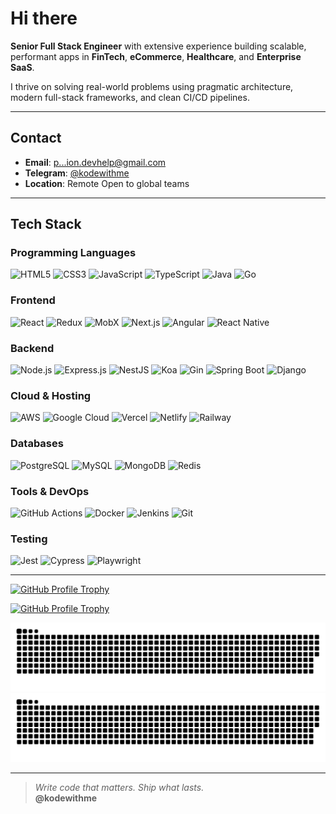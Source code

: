 #  Hi there

**Senior Full Stack Engineer** with extensive experience building scalable, performant apps in **FinTech**, **eCommerce**, **Healthcare**, and **Enterprise SaaS**.

I thrive on solving real-world problems using pragmatic architecture, modern full-stack frameworks, and clean CI/CD pipelines.

---

##  Contact

- **Email**: [p...ion.devhelp@gmail.com](mailto:p...ion.devhelp@gmail.com)  
- **Telegram**: [@kodewithme](https://t.me/kodewithme)  
- **Location**: Remote  Open to global teams  

---

##  Tech Stack

###  Programming Languages  
![HTML5](https://img.shields.io/badge/HTML-E34F26?style=flat&logo=html5&logoColor=white)
![CSS3](https://img.shields.io/badge/CSS-1572B6?style=flat&logo=css3&logoColor=white)
![JavaScript](https://img.shields.io/badge/JavaScript-F7DF1E?style=flat&logo=javascript&logoColor=black)
![TypeScript](https://img.shields.io/badge/TypeScript-007ACC?style=flat&logo=typescript&logoColor=white)
![Java](https://img.shields.io/badge/Java-ED8B00?style=flat&logo=java&logoColor=white)
![Go](https://img.shields.io/badge/Go-00ADD8?style=flat&logo=go&logoColor=white)

###  Frontend  
![React](https://img.shields.io/badge/React-20232A?style=flat&logo=react&logoColor=61DAFB)
![Redux](https://img.shields.io/badge/Redux-764ABC?style=flat&logo=redux&logoColor=white)
![MobX](https://img.shields.io/badge/MobX-FF9955?style=flat&logo=mobx&logoColor=white)
![Next.js](https://img.shields.io/badge/Next.js-000000?style=flat&logo=nextdotjs)
![Angular](https://img.shields.io/badge/Angular-DD0031?style=flat&logo=angular&logoColor=white)
![React Native](https://img.shields.io/badge/React_Native-20232A?style=flat&logo=react&logoColor=61DAFB)

###  Backend  
![Node.js](https://img.shields.io/badge/Node.js-339933?style=flat&logo=node.js&logoColor=white)
![Express.js](https://img.shields.io/badge/Express.js-000000?style=flat&logo=express&logoColor=white)
![NestJS](https://img.shields.io/badge/NestJS-E0234E?style=flat&logo=nestjs&logoColor=white)
![Koa](https://img.shields.io/badge/Koa.js-33333D?style=flat&logo=koajs&logoColor=white)
![Gin](https://img.shields.io/badge/Gin-00ADD8?style=flat&logo=go&logoColor=white)
![Spring Boot](https://img.shields.io/badge/Spring_Boot-6DB33F?style=flat&logo=spring-boot&logoColor=white)
![Django](https://img.shields.io/badge/Django-092E20?style=flat&logo=django&logoColor=white)

###  Cloud & Hosting  
![AWS](https://img.shields.io/badge/AWS-232F3E?style=flat&logo=amazon-aws&logoColor=white)
![Google Cloud](https://img.shields.io/badge/GCP-4285F4?style=flat&logo=google-cloud&logoColor=white)
![Vercel](https://img.shields.io/badge/Vercel-000000?style=flat&logo=vercel&logoColor=white)
![Netlify](https://img.shields.io/badge/Netlify-00C7B7?style=flat&logo=netlify&logoColor=white)
![Railway](https://img.shields.io/badge/Railway-0B0D0E?style=flat&logo=railway&logoColor=white)

###  Databases  
![PostgreSQL](https://img.shields.io/badge/PostgreSQL-4169E1?style=flat&logo=postgresql&logoColor=white)
![MySQL](https://img.shields.io/badge/MySQL-4479A1?style=flat&logo=mysql&logoColor=white)
![MongoDB](https://img.shields.io/badge/MongoDB-47A248?style=flat&logo=mongodb&logoColor=white)
![Redis](https://img.shields.io/badge/Redis-DC382D?style=flat&logo=redis&logoColor=white)

###  Tools & DevOps  
![GitHub Actions](https://img.shields.io/badge/GitHub_Actions-2088FF?style=flat&logo=githubactions&logoColor=white)
![Docker](https://img.shields.io/badge/Docker-2496ED?style=flat&logo=docker&logoColor=white)
![Jenkins](https://img.shields.io/badge/Jenkins-D24939?style=flat&logo=jenkins&logoColor=white)
![Git](https://img.shields.io/badge/Git-F05032?style=flat&logo=git&logoColor=white)

###  Testing  
![Jest](https://img.shields.io/badge/Jest-C21325?style=flat&logo=jest&logoColor=white)
![Cypress](https://img.shields.io/badge/Cypress-17202C?style=flat&logo=cypress&logoColor=white)
![Playwright](https://img.shields.io/badge/Playwright-2EAD33?style=flat&logo=microsoft&logoColor=white)

---

[![GitHub Profile Trophy](https://github-profile-trophy.vercel.app/?username=ZxBing0066&title=-Reviews)](https://github-profile-trophy.vercel.app/?username=ZxBing0066&title=-Reviews#gh-light-mode-only)

[![GitHub Profile Trophy](https://github-profile-trophy.vercel.app/?username=ZxBing0066&title=-Reviews&theme=onedark)](https://github-profile-trophy.vercel.app/?username=ZxBing0066&title=-Reviews&theme=onedark#gh-dark-mode-only)

![GitHub Snake Light](https://raw.githubusercontent.com/zxbing0066/zxbing0066/output/github-contribution-grid-snake.svg#gh-light-mode-only)
![GitHub Snake Dark](https://raw.githubusercontent.com/zxbing0066/zxbing0066/output/github-contribution-grid-snake-dark.svg#gh-dark-mode-only)

---

> _Write code that matters. Ship what lasts._  
>  **@kodewithme**

